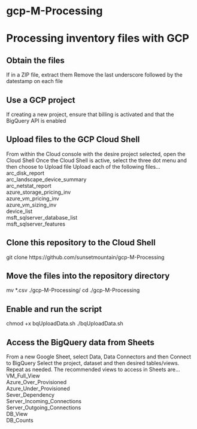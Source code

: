 # gcp-M-Processing

<H1>Processing inventory files with GCP</H1>

<H2>Obtain the files</H2>
If in a ZIP file, extract them
Remove the last underscore followed by the datestamp on each file

<H2>Use a GCP project</H2>
If creating a new project, ensure that billing is activated and that the BigQuery API is enabled

<H2>Upload files to the GCP Cloud Shell</H2>
From within the Cloud console with the desire project selected, open the Cloud Shell
Once the Cloud Shell is active, select the three dot menu and then choose to Upload file
Upload each of the following files...<br/>
arc_disk_report<br/>
arc_landscape_device_summary<br/>
arc_netstat_report<br/>
azure_storage_pricing_inv<br/>
azure_vm_pricing_inv<br/>
azure_vm_sizing_inv<br/>
device_list<br/>
msft_sqlserver_database_list<br/>
msft_sqlserver_features<br/>

<H2>Clone this repository to the Cloud Shell</H2>
git clone https://github.com/sunsetmountain/gcp-M-Processing

<H2>Move the files into the repository directory</H2>
mv *.csv ./gcp-M-Processing/
cd ./gcp-M-Processing

<H2>Enable and run the script</H2>
chmod +x bqUploadData.sh
./bqUploadData.sh

<H2>Access the BigQuery data from Sheets</H2>
From a new Google Sheet, select Data, Data Connectors and then Connect to BigQuery
Select the project, dataset and then desired tables/views. Repeat as needed. The recommended views to access in Sheets are...<br/>
VM_Full_View<br/>
Azure_Over_Provisioned<br/>
Azure_Under_Provisioned<br/>
Sever_Dependency<br/>
Server_Incoming_Connections<br/>
Server_Outgoing_Connections<br/>
DB_View<br/>
DB_Counts<br/>
